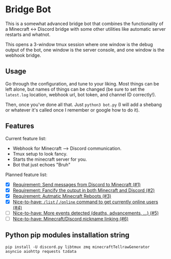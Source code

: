 # Bridge Bot
This is a somewhat advanced bridge bot that combines the functionality of a
Minecraft <-> Discord bridge with some other utilities like automatic server
restarts and whatnot.

This opens a 3-window tmux session where one window is the debug output of the
bot, one window is the server console, and one window is the webhook bridge.

## Usage
Go through the configuration, and tune to your liking. Most things can be left
alone, but names of things can be changed (be sure to set the `latest.log`
location, webhook url, bot token, and channel ID correctly!). 

Then, once you've done all that. Just `python3 bot.py` (I will add a shebang or
whatever it's called once I remember or google how to do it).

## Features
Current feature list:

- Webhook for Minecraft --> Discord communication.
- Tmux setup to look fancy.
- Starts the minecraft server for you.
- Bot that just echoes "Bruh"

Planned feature list:

- [x] [Requirement: Send messages from Discord to Minecraft (#1)](https://github.com/PlotCC/Minecraft-Discord-Bridge/issues/1)
- [x] [Requirement: Fancify the output in both Minecraft and Discord (#2)](https://github.com/PlotCC/Minecraft-Discord-Bridge/issues/2)
- [x] [Requirement: Autmatic Minecraft Reboots (#3)](https://github.com/PlotCC/Minecraft-Discord-Bridge/issues/3)
- [x] [Nice-to-have: `/list` / `/online` command to get currently online users (#4)](https://github.com/PlotCC/Minecraft-Discord-Bridge/issues/4)
- [ ] [Nice-to-have: More events detected (deaths, advancements, ...) (#5)](https://github.com/PlotCC/Minecraft-Discord-Bridge/issues/5)
- [ ] [Nice-to-have: Minecraft/Discord nickname linking (#6)](https://github.com/PlotCC/Minecraft-Discord-Bridge/issues/6)

## Python pip modules installation string
```
pip install -U discord.py libtmux zmq minecraftTellrawGenerator asyncio aiohttp requests tzdata
```